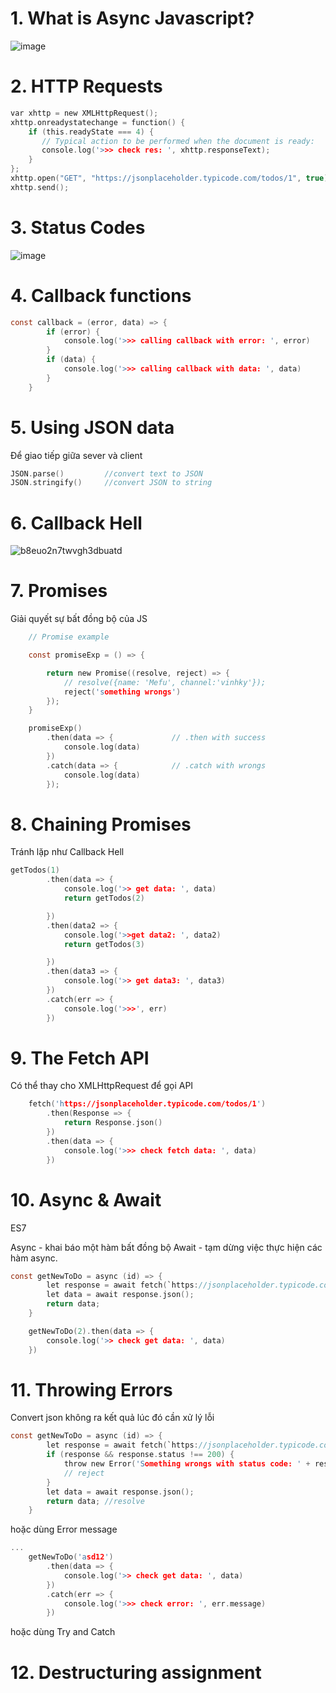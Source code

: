 # 1. What is Async Javascript?

![image](https://github.com/Mefuuuu/javascript-advanced/assets/133778142/f71f431b-9220-4919-951d-012e16e4161b)

# 2. HTTP Requests

```c
var xhttp = new XMLHttpRequest();
xhttp.onreadystatechange = function() {
    if (this.readyState === 4) {
       // Typical action to be performed when the document is ready:
       console.log('>>> check res: ', xhttp.responseText);
    }
};
xhttp.open("GET", "https://jsonplaceholder.typicode.com/todos/1", true);
xhttp.send();
```

# 3. Status Codes

![image](https://github.com/Mefuuuu/javascript-advanced/assets/133778142/5cef0b28-c414-4fb8-a498-f03a9f8f4a00)

# 4. Callback functions

```c
const callback = (error, data) => {
        if (error) {
            console.log('>>> calling callback with error: ', error)
        }
        if (data) {
            console.log('>>> calling callback with data: ', data)
        }
    }
```

# 5. Using JSON data

Để giao tiếp giữa sever và client

```c
JSON.parse()         //convert text to JSON
JSON.stringify()     //convert JSON to string
```

# 6. Callback Hell

![b8euo2n7twvgh3dbuatd](https://github.com/Mefuuuu/javascript-advanced/assets/133778142/3a496e8e-6ef2-456f-a35f-62c37ca737f1)

# 7. Promises

Giải quyết sự bất đồng bộ của JS
```c
    // Promise example

    const promiseExp = () => {

        return new Promise((resolve, reject) => {
            // resolve({name: 'Mefu', channel:'vinhky'});
            reject('something wrongs')
        });
    }

    promiseExp()
        .then(data => {             // .then with success
            console.log(data)
        })
        .catch(data => {            // .catch with wrongs
            console.log(data)
        });

```


# 8. Chaining Promises

Tránh lặp như Callback Hell

```c
getTodos(1)
        .then(data => {
            console.log('>> get data: ', data)
            return getTodos(2)

        })
        .then(data2 => {
            console.log('>>get data2: ', data2)
            return getTodos(3)

        })
        .then(data3 => {
            console.log('>> get data3: ', data3)
        })
        .catch(err => {
            console.log('>>>', err)
        })
```

# 9. The Fetch API

Có thể thay cho XMLHttpRequest để gọi API

```c
    fetch('https://jsonplaceholder.typicode.com/todos/1')
        .then(Response => {
            return Response.json()
        })
        .then(data => {
            console.log('>>> check fetch data: ', data)
        })
```

# 10. Async & Await

ES7

Async - khai báo một hàm bất đồng bộ
Await - tạm dừng việc thực hiện các hàm async.

```c
const getNewToDo = async (id) => {
        let response = await fetch(`https://jsonplaceholder.typicode.com/todos/${id}`);
        let data = await response.json();
        return data;
    }

    getNewToDo(2).then(data => {
        console.log('>> check get data: ', data)
    })
```

# 11. Throwing Errors

Convert json không ra kết quả lúc đó cần xử lý lỗi

```c
const getNewToDo = async (id) => {
        let response = await fetch(`https://jsonplaceholder.typicode.com/todos/${id}`);
        if (response && response.status !== 200) {
            throw new Error('Something wrongs with status code: ' + response.status)
            // reject
        }
        let data = await response.json();
        return data; //resolve
    }
```

hoặc dùng Error message

```c
...
    getNewToDo('asd12')
        .then(data => {
            console.log('>> check get data: ', data)
        })
        .catch(err => {
            console.log('>>> check error: ', err.message)
        })

```

hoặc dùng Try and Catch
# 12. Destructuring assignment
